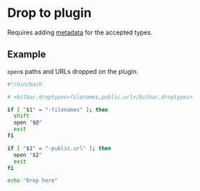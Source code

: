 # Drop to plugin

Requires adding [metadata](README.md#metadata) for the accepted types.

## Example

`open`s paths and URLs dropped on the plugin.

```bash
#!/bin/bash

# <bitbar.droptypes>filenames,public.url</bitbar.droptypes>

if [ "$1" = "-filenames" ]; then
  shift
  open "$@"
  exit
fi

if [ "$1" = "-public.url" ]; then
  open "$2"
  exit
fi

echo "Drop here"
```
